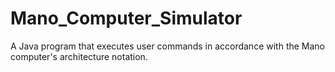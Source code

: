 # Mano_Computer_Simulator
A Java program that executes user commands in accordance with the Mano computer's architecture notation.
